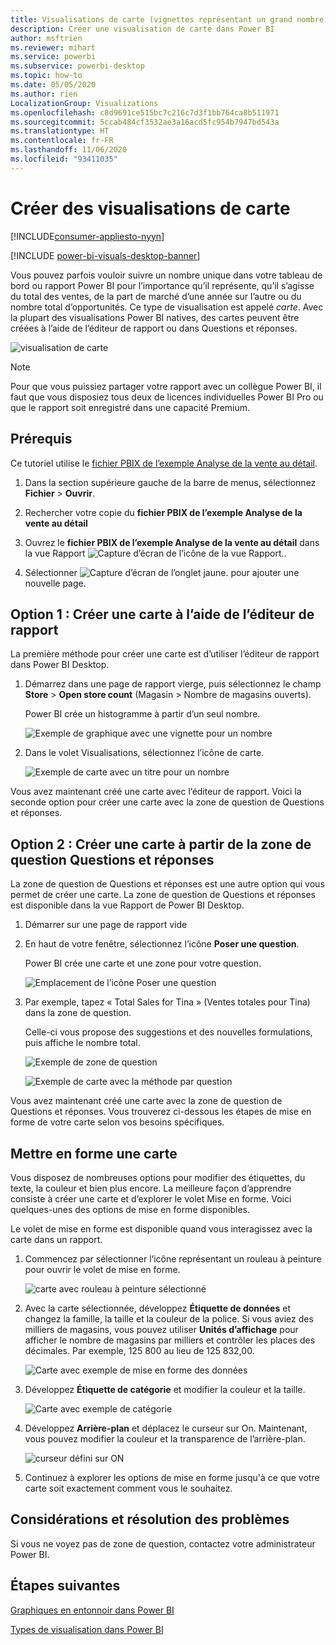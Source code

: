 ```yaml
---
title: Visualisations de carte (vignettes représentant un grand nombre)
description: Créer une visualisation de carte dans Power BI
author: msftrien
ms.reviewer: mihart
ms.service: powerbi
ms.subservice: powerbi-desktop
ms.topic: how-to
ms.date: 05/05/2020
ms.author: rien
LocalizationGroup: Visualizations
ms.openlocfilehash: c8d9691ce515bc7c216c7d3f1bb764ca8b511971
ms.sourcegitcommit: 5ccab484cf3532ae3a16acd5fc954b7947bd543a
ms.translationtype: HT
ms.contentlocale: fr-FR
ms.lasthandoff: 11/06/2020
ms.locfileid: "93411035"
---
```

# <a name="create-card-visualizations"></a>Créer des visualisations de carte

[!INCLUDE[consumer-appliesto-nyyn](../includes/consumer-appliesto-nyyn.md)]

[!INCLUDE [power-bi-visuals-desktop-banner](../includes/power-bi-visuals-desktop-banner.md)]

Vous pouvez parfois vouloir suivre un nombre unique dans votre tableau de bord ou rapport Power BI pour l’importance qu’il représente, qu’il s’agisse du total des ventes, de la part de marché d’une année sur l’autre ou du nombre total d’opportunités. Ce type de visualisation est appelé *carte*. Avec la plupart des visualisations Power BI natives, des cartes peuvent être créées à l’aide de l’éditeur de rapport ou dans Questions et réponses.

![visualisation de carte](media/power-bi-visualization-card/pbi-opptuntiescard.png)

> [!NOTE]
> Pour que vous puissiez partager votre rapport avec un collègue Power BI, il faut que vous disposiez tous deux de licences individuelles Power BI Pro ou que le rapport soit enregistré dans une capacité Premium.

## <a name="prerequisite"></a>Prérequis

Ce tutoriel utilise le [fichier PBIX de l’exemple Analyse de la vente au détail](https://download.microsoft.com/download/9/6/D/96DDC2FF-2568-491D-AAFA-AFDD6F763AE3/Retail%20Analysis%20Sample%20PBIX.pbix).

1. Dans la section supérieure gauche de la barre de menus, sélectionnez **Fichier** \> **Ouvrir**.
   
2. Rechercher votre copie du **fichier PBIX de l’exemple Analyse de la vente au détail**

1. Ouvrez le **fichier PBIX de l’exemple Analyse de la vente au détail** dans la vue Rapport ![Capture d’écran de l’icône de la vue Rapport.](media/power-bi-visualization-kpi/power-bi-report-view.png).

1. Sélectionner ![Capture d’écran de l’onglet jaune.](media/power-bi-visualization-kpi/power-bi-yellow-tab.png) pour ajouter une nouvelle page.

## <a name="option-1-create-a-card-using-the-report-editor"></a>Option 1 : Créer une carte à l’aide de l’éditeur de rapport

La première méthode pour créer une carte est d’utiliser l’éditeur de rapport dans Power BI Desktop.

1. Démarrez dans une page de rapport vierge, puis sélectionnez le champ **Store** \> **Open store count** (Magasin > Nombre de magasins ouverts).

    Power BI crée un histogramme à partir d’un seul nombre.

   ![Exemple de graphique avec une vignette pour un nombre](media/power-bi-visualization-card/pbi-overview-chart.png)

2. Dans le volet Visualisations, sélectionnez l’icône de carte.

   ![Exemple de carte avec un titre pour un nombre](media/power-bi-visualization-card/power-bi-card-visualization.png)

Vous avez maintenant créé une carte avec l’éditeur de rapport. Voici la seconde option pour créer une carte avec la zone de question de Questions et réponses.

## <a name="option-2-create-a-card-from-the-qa-question-box"></a>Option 2 : Créer une carte à partir de la zone de question Questions et réponses
La zone de question de Questions et réponses est une autre option qui vous permet de créer une carte. La zone de question de Questions et réponses est disponible dans la vue Rapport de Power BI Desktop.

1. Démarrer sur une page de rapport vide

1. En haut de votre fenêtre, sélectionnez l’icône **Poser une question**. 

    Power BI crée une carte et une zone pour votre question. 

   ![Emplacement de l’icône Poser une question](media/power-bi-visualization-card/power-bi-q-and-a-overview.png)

2. Par exemple, tapez « Total Sales for Tina » (Ventes totales pour Tina) dans la zone de question.

    Celle-ci vous propose des suggestions et des nouvelles formulations, puis affiche le nombre total.  

   ![Exemple de zone de question](media/power-bi-visualization-card/power-bi-q-and-a-box.png)

   ![Exemple de carte avec la méthode par question](media/power-bi-visualization-card/power-bi-q-and-a-card.png)

Vous avez maintenant créé une carte avec la zone de question de Questions et réponses. Vous trouverez ci-dessous les étapes de mise en forme de votre carte selon vos besoins spécifiques.

## <a name="format-a-card"></a>Mettre en forme une carte
Vous disposez de nombreuses options pour modifier des étiquettes, du texte, la couleur et bien plus encore. La meilleure façon d’apprendre consiste à créer une carte et d’explorer le volet Mise en forme. Voici quelques-unes des options de mise en forme disponibles. 

Le volet de mise en forme est disponible quand vous interagissez avec la carte dans un rapport. 

1. Commencez par sélectionner l’icône représentant un rouleau à peinture pour ouvrir le volet de mise en forme. 

    ![carte avec rouleau à peinture sélectionné](media/power-bi-visualization-card/power-bi-format-card-2.png)

2. Avec la carte sélectionnée, développez **Étiquette de données** et changez la famille, la taille et la couleur de la police. Si vous aviez des milliers de magasins, vous pouvez utiliser **Unités d’affichage** pour afficher le nombre de magasins par milliers et contrôler les places des décimales. Par exemple, 125 800 au lieu de 125 832,00.

    ![Carte avec exemple de mise en forme des données](media/power-bi-visualization-card/power-bi-card-format-2.png)

3.  Développez **Étiquette de catégorie** et modifier la couleur et la taille.

    ![Carte avec exemple de catégorie](media/power-bi-visualization-card/power-bi-card-format-category.png)

4. Développez **Arrière-plan** et déplacez le curseur sur On.  Maintenant, vous pouvez modifier la couleur et la transparence de l’arrière-plan.

    ![curseur défini sur ON](media/power-bi-visualization-card/power-bi-format-color-2.png)

5. Continuez à explorer les options de mise en forme jusqu'à ce que votre carte soit exactement comment vous le souhaitez. 

## <a name="considerations-and-troubleshooting"></a>Considérations et résolution des problèmes

Si vous ne voyez pas de zone de question, contactez votre administrateur Power BI.

## <a name="next-steps"></a>Étapes suivantes
[Graphiques en entonnoir dans Power BI](power-bi-visualization-combo-chart.md)

[Types de visualisation dans Power BI](power-bi-visualization-types-for-reports-and-q-and-a.md)
